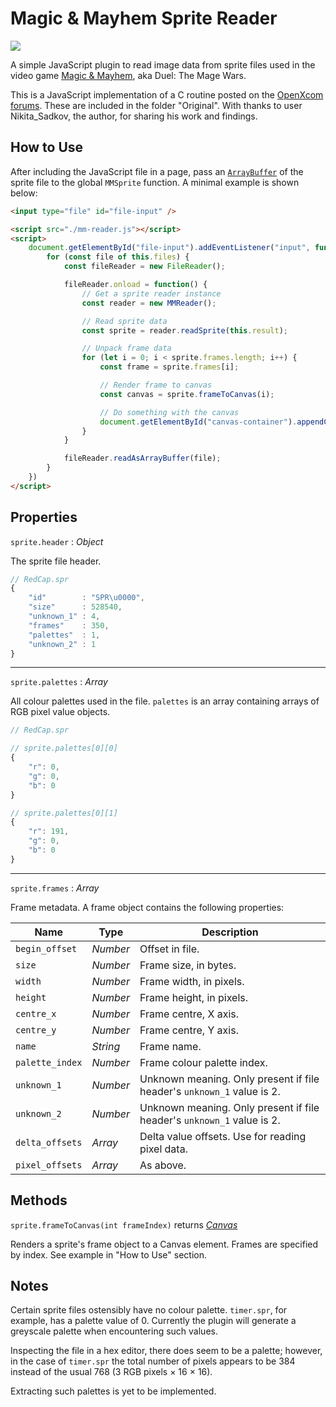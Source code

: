 # Magic & Mayhem Sprite Reader

<img src="https://www.bunnytrack.net/images/github/mm/sprites.png" />

A simple JavaScript plugin to read image data from sprite files used in the video game [Magic & Mayhem](https://en.wikipedia.org/wiki/Magic_and_Mayhem), aka Duel: The Mage Wars.

This is a JavaScript implementation of a C routine posted on the [OpenXcom forums](https://openxcom.org/forum/index.php/topic,3932.msg125396.html). These are included in the folder "Original". With thanks to user Nikita_Sadkov, the author, for sharing his work and findings.

## How to Use
After including the JavaScript file in a page, pass an [`ArrayBuffer`](https://developer.mozilla.org/en-US/docs/Web/JavaScript/Reference/Global_Objects/ArrayBuffer) of the sprite file to the global `MMSprite` function. A minimal example is shown below:

```html
<input type="file" id="file-input" />

<script src="./mm-reader.js"></script>
<script>
    document.getElementById("file-input").addEventListener("input", function() {
        for (const file of this.files) {
            const fileReader = new FileReader();

            fileReader.onload = function() {
                // Get a sprite reader instance
                const reader = new MMReader();

                // Read sprite data
                const sprite = reader.readSprite(this.result);

                // Unpack frame data
                for (let i = 0; i < sprite.frames.length; i++) {
                    const frame = sprite.frames[i];

                    // Render frame to canvas
                    const canvas = sprite.frameToCanvas(i);

                    // Do something with the canvas
                    document.getElementById("canvas-container").appendChild(canvas);
                }
            }

            fileReader.readAsArrayBuffer(file);
        }
    })
</script>
```

## Properties
`sprite.header` : _Object_

The sprite file header.

```js
// RedCap.spr
{
    "id"        : "SPR\u0000",
    "size"      : 528540,
    "unknown_1" : 4,
    "frames"    : 350,
    "palettes"  : 1,
    "unknown_2" : 1
}
```

---

`sprite.palettes` : _Array_

All colour palettes used in the file. `palettes` is an array containing arrays of RGB pixel value objects.

```js
// RedCap.spr

// sprite.palettes[0][0]
{
    "r": 0,
    "g": 0,
    "b": 0
}

// sprite.palettes[0][1]
{
    "r": 191,
    "g": 0,
    "b": 0
}
```

---

`sprite.frames` : _Array_

Frame metadata. A frame object contains the following properties:

| Name            | Type     | Description
| ---             | ---      | ---
| `begin_offset`  | _Number_ | Offset in file.
| `size`          | _Number_ | Frame size, in bytes.
| `width`         | _Number_ | Frame width, in pixels.
| `height`        | _Number_ | Frame height, in pixels.
| `centre_x`      | _Number_ | Frame centre, X axis.
| `centre_y`      | _Number_ | Frame centre, Y axis.
| `name`          | _String_ | Frame name.
| `palette_index` | _Number_ | Frame colour palette index.
| `unknown_1`     | _Number_ | Unknown meaning. Only present if file header's `unknown_1` value is 2.
| `unknown_2`     | _Number_ | Unknown meaning. Only present if file header's `unknown_1` value is 2.
| `delta_offsets` | _Array_  | Delta value offsets. Use for reading pixel data.
| `pixel_offsets` | _Array_  | As above.

## Methods
`sprite.frameToCanvas(int frameIndex)` returns _[Canvas](https://developer.mozilla.org/en-US/docs/Web/API/Canvas_API)_

Renders a sprite's frame object to a Canvas element. Frames are specified by index. See example in "How to Use" section.

## Notes

Certain sprite files ostensibly have no colour palette. `timer.spr`, for example, has a palette value of 0. Currently the plugin will generate a greyscale palette when encountering such values.

Inspecting the file in a hex editor, there does seem to be a palette; however, in the case of `timer.spr` the total number of pixels appears to be 384 instead of the usual 768 (3 RGB pixels × 16 × 16).

Extracting such palettes is yet to be implemented.
